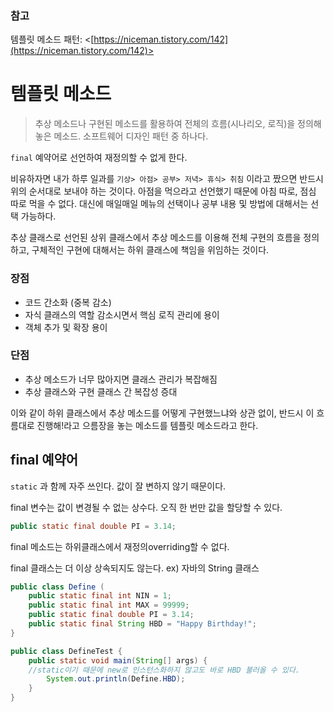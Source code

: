 ### 참고

템플릿 메소드 패턴: <[https://niceman.tistory.com/142](https://niceman.tistory.com/142)>

# 템플릿 메소드

> 추상 메소드나 구현된 메소드를 활용하여 전체의 흐름(시나리오, 로직)을 정의해 놓은 메소드. 소프트웨어 디자인 패턴 중 하나다.

`final` 예약어로 선언하여 재정의할 수 없게 한다.

비유하자면 내가 하루 일과를 `기상> 아점> 공부> 저녁> 휴식> 취침` 이라고 짰으면 반드시 위의 순서대로 보내야 하는 것이다. 아점을 먹으라고 선언했기 때문에 아침 따로, 점심 따로 먹을 수 없다. 대신에 매일매일 메뉴의 선택이나 공부 내용 및 방법에 대해서는 선택 가능하다. 

추상 클래스로 선언된 상위 클래스에서 추상 메소드를 이용해 전체 구현의 흐름을 정의하고, 구체적인 구현에 대해서는 하위 클래스에 책임을 위임하는 것이다. 

### 장점

- 코드 간소화 (중복 감소)
- 자식 클래스의 역할 감소시면서 핵심 로직 관리에 용이
- 객체 추가 및 확장 용이

### 단점

- 추상 메소드가 너무 많아지면 클래스 관리가 복잡해짐
- 추상 클래스와 구현 클래스 간 복잡성 증대

이와 같이 하위 클래스에서 추상 메소드를 어떻게 구현했느냐와 상관 없이, 반드시 이 흐름대로 진행해!라고 으름장을 놓는 메소드를 템플릿 메소드라고 한다.

## final 예약어

`static` 과 함께 자주 쓰인다. 값이 잘 변하지  않기 때문이다.

final 변수는 값이 변경될 수 없는 상수다. 오직 한 번만 값을 할당할 수 있다.

```java
public static final double PI = 3.14;
```

final 메소드는 하위클래스에서 재정의overriding할 수 없다.

final 클래스는 더 이상 상속되지도 않는다. ex) 자바의 String 클래스

```java
public class Define (
	public static final int NIN = 1;
	public static final int MAX = 99999;
	public static final double PI = 3.14;
	public static final String HBD = "Happy Birthday!";
}
```

```java
public class DefineTest {
	public static void main(String[] args) {
	//static이기 때문에 new로 인스턴스화하지 않고도 바로 HBD 불러올 수 있다.
		System.out.println(Define.HBD);
	}
}
```
